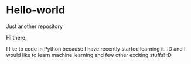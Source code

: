 # Hello-world
Just another repository

Hi there;

I like to code in Python because I have recently started learning it. :D
and I would like to learn machine learning and few other exciting stuffs! :D
